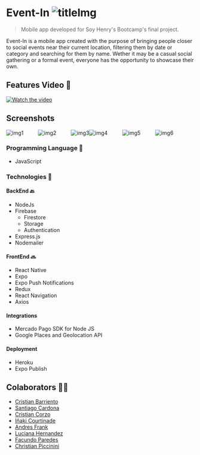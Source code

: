 # Event-In ![titleImg](./src/assets//IconLogo.png)

> Mobile app developed for Soy Henry's Bootcamp's final project.

Event-In is a mobile app created with the purpose of bringing people closer to social events near their current location, filtering them by date or category and searching for them by name. Wether it may be a casual social gathering or a formal event, everyone has the opportunity to showcase their own. 

## Features Video <g-emoji class="g-emoji" alias="movie_camera" fallback-src="https://github.githubassets.com/images/icons/emoji/unicode/1f3a5.png">🎥</g-emoji> 

[![Watch the video](./src/assets/Logo.png)](https://www.youtube.com/watch?v=XYkslUE_vKg)

## Screenshots

![img1](./src/assets/README/Logo_README.jpg)&nbsp; &nbsp; &nbsp; &nbsp; &nbsp; ![img2](./src/assets/README/Register_README.png)&nbsp; &nbsp; &nbsp; &nbsp; &nbsp; ![img3](./src/assets/README/Feed_README.png)![img4](./src/assets/README/MapsUser_README.png)&nbsp; &nbsp; &nbsp; &nbsp; &nbsp; ![img5](./src/assets/README/MapsEvents_README.png)&nbsp; &nbsp; &nbsp; &nbsp; &nbsp; ![img6](./src/assets/README/Details_README.jpg)   


### Programming Language <g-emoji class="g-emoji" alias="tongue" fallback-src="https://github.githubassets.com/images/icons/emoji/unicode/1f445.png">👅</g-emoji>

- JavaScript

### Technologies <g-emoji class="g-emoji" alias="toolbox" fallback-src="https://github.githubassets.com/images/icons/emoji/unicode/1f9f0.png">🧰</g-emoji>

#### BackEnd <g-emoji class="g-emoji" alias="back" fallback-src="https://github.githubassets.com/images/icons/emoji/unicode/1f519.png">🔙</g-emoji>

- NodeJs
- Firebase
    - Firestore
    - Storage
    - Authentication
- Express.js
- Nodemailer

#### FrontEnd <g-emoji class="g-emoji" alias="soon" fallback-src="https://github.githubassets.com/images/icons/emoji/unicode/1f51c.png">🔜</g-emoji>

- React Native
- Expo
- Expo Push Notifications
- Redux
- React Navigation
- Axios

#### Integrations
- Mercado Pago SDK for Node JS
- Google Places and Geolocation API

#### Deployment
- Heroku
- Expo Publish

## Colaborators <g-emoji class="g-emoji" alias="man_technologist" fallback-src="https://github.githubassets.com/images/icons/emoji/unicode/1f468-1f4bb.png">👨‍💻</g-emoji>

- [Cristian Barriento](https://github.com/cristiangaby112)
- [Santiago Cardona](https://github.com/santicardona04)
- [Cristian Corzo](https://github.com/CrisCorzo97)
- [Iñaki Courtinade](https://github.com/InakiCourtinade)
- [Andres Frank](https://github.com/pruscius)
- [Luciana Hernandez](https://github.com/LucianaHer)
- [Facundo Paredes](https://github.com/facuparedes)
- [Christian Piccinini](https://github.com/Christian-000)